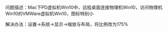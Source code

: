 问题描述：Mac下PD虚拟机Win10中，远程桌面连接物理机Win10，访问物理机Win10的VMWare虚拟机Win10，图标特别小

解决办法：设置->系统->显示->缩放与布局，将比例改为175%